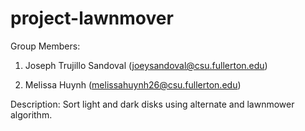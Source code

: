 # project-lawnmover
Group Members:

1. Joseph Trujillo Sandoval (joeysandoval@csu.fullerton.edu)

2. Melissa Huynh (melissahuynh26@csu.fullerton.edu)

Description: Sort light and dark disks using alternate and lawnmower algorithm.
